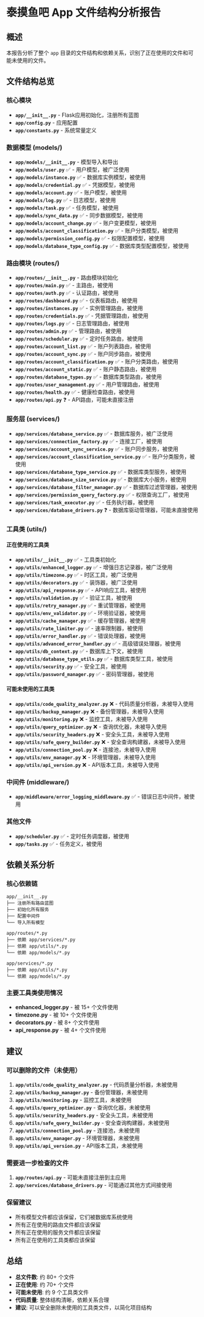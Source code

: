 # 泰摸鱼吧 App 文件结构分析报告

## 概述
本报告分析了整个 `app` 目录的文件结构和依赖关系，识别了正在使用的文件和可能未使用的文件。

## 文件结构总览

### 核心模块
- **`app/__init__.py`** - Flask应用初始化，注册所有蓝图
- **`app/config.py`** - 应用配置
- **`app/constants.py`** - 系统常量定义

### 数据模型 (models/)
- **`app/models/__init__.py`** - 模型导入和导出
- **`app/models/user.py`** ✅ - 用户模型，被广泛使用
- **`app/models/instance.py`** ✅ - 数据库实例模型，被使用
- **`app/models/credential.py`** ✅ - 凭据模型，被使用
- **`app/models/account.py`** ✅ - 账户模型，被使用
- **`app/models/log.py`** ✅ - 日志模型，被使用
- **`app/models/task.py`** ✅ - 任务模型，被使用
- **`app/models/sync_data.py`** ✅ - 同步数据模型，被使用
- **`app/models/account_change.py`** ✅ - 账户变更模型，被使用
- **`app/models/account_classification.py`** ✅ - 账户分类模型，被使用
- **`app/models/permission_config.py`** ✅ - 权限配置模型，被使用
- **`app/models/database_type_config.py`** ✅ - 数据库类型配置模型，被使用

### 路由模块 (routes/)
- **`app/routes/__init__.py`** - 路由模块初始化
- **`app/routes/main.py`** ✅ - 主路由，被使用
- **`app/routes/auth.py`** ✅ - 认证路由，被使用
- **`app/routes/dashboard.py`** ✅ - 仪表板路由，被使用
- **`app/routes/instances.py`** ✅ - 实例管理路由，被使用
- **`app/routes/credentials.py`** ✅ - 凭据管理路由，被使用
- **`app/routes/logs.py`** ✅ - 日志管理路由，被使用
- **`app/routes/admin.py`** ✅ - 管理路由，被使用
- **`app/routes/scheduler.py`** ✅ - 定时任务路由，被使用
- **`app/routes/account_list.py`** ✅ - 账户列表路由，被使用
- **`app/routes/account_sync.py`** ✅ - 账户同步路由，被使用
- **`app/routes/account_classification.py`** ✅ - 账户分类路由，被使用
- **`app/routes/account_static.py`** ✅ - 账户静态路由，被使用
- **`app/routes/database_types.py`** ✅ - 数据库类型路由，被使用
- **`app/routes/user_management.py`** ✅ - 用户管理路由，被使用
- **`app/routes/health.py`** ✅ - 健康检查路由，被使用
- **`app/routes/api.py`** ❓ - API路由，可能未直接注册

### 服务层 (services/)
- **`app/services/database_service.py`** ✅ - 数据库服务，被广泛使用
- **`app/services/connection_factory.py`** ✅ - 连接工厂，被使用
- **`app/services/account_sync_service.py`** ✅ - 账户同步服务，被使用
- **`app/services/account_classification_service.py`** ✅ - 账户分类服务，被使用
- **`app/services/database_type_service.py`** ✅ - 数据库类型服务，被使用
- **`app/services/database_size_service.py`** ✅ - 数据库大小服务，被使用
- **`app/services/database_filter_manager.py`** ✅ - 数据库过滤管理器，被使用
- **`app/services/permission_query_factory.py`** ✅ - 权限查询工厂，被使用
- **`app/services/task_executor.py`** ✅ - 任务执行器，被使用
- **`app/services/database_drivers.py`** ❓ - 数据库驱动管理器，可能未直接使用

### 工具类 (utils/)
#### 正在使用的工具类
- **`app/utils/__init__.py`** ✅ - 工具类初始化
- **`app/utils/enhanced_logger.py`** ✅ - 增强日志记录器，被广泛使用
- **`app/utils/timezone.py`** ✅ - 时区工具，被广泛使用
- **`app/utils/decorators.py`** ✅ - 装饰器，被广泛使用
- **`app/utils/api_response.py`** ✅ - API响应工具，被使用
- **`app/utils/validation.py`** ✅ - 验证工具，被使用
- **`app/utils/retry_manager.py`** ✅ - 重试管理器，被使用
- **`app/utils/env_validator.py`** ✅ - 环境验证器，被使用
- **`app/utils/cache_manager.py`** ✅ - 缓存管理器，被使用
- **`app/utils/rate_limiter.py`** ✅ - 速率限制器，被使用
- **`app/utils/error_handler.py`** ✅ - 错误处理器，被使用
- **`app/utils/advanced_error_handler.py`** ✅ - 高级错误处理器，被使用
- **`app/utils/db_context.py`** ✅ - 数据库上下文，被使用
- **`app/utils/database_type_utils.py`** ✅ - 数据库类型工具，被使用
- **`app/utils/security.py`** ✅ - 安全工具，被使用
- **`app/utils/password_manager.py`** ✅ - 密码管理器，被使用

#### 可能未使用的工具类
- **`app/utils/code_quality_analyzer.py`** ❌ - 代码质量分析器，未被导入使用
- **`app/utils/backup_manager.py`** ❌ - 备份管理器，未被导入使用
- **`app/utils/monitoring.py`** ❌ - 监控工具，未被导入使用
- **`app/utils/query_optimizer.py`** ❌ - 查询优化器，未被导入使用
- **`app/utils/security_headers.py`** ❌ - 安全头工具，未被导入使用
- **`app/utils/safe_query_builder.py`** ❌ - 安全查询构建器，未被导入使用
- **`app/utils/connection_pool.py`** ❌ - 连接池，未被导入使用
- **`app/utils/env_manager.py`** ❌ - 环境管理器，未被导入使用
- **`app/utils/api_version.py`** ❌ - API版本工具，未被导入使用

### 中间件 (middleware/)
- **`app/middleware/error_logging_middleware.py`** ✅ - 错误日志中间件，被使用

### 其他文件
- **`app/scheduler.py`** ✅ - 定时任务调度器，被使用
- **`app/tasks.py`** ✅ - 任务定义，被使用

## 依赖关系分析

### 核心依赖链
```
app/__init__.py
├── 注册所有路由蓝图
├── 初始化所有服务
├── 配置中间件
└── 导入所有模型

app/routes/*.py
├── 依赖 app/services/*.py
├── 依赖 app/utils/*.py
└── 依赖 app/models/*.py

app/services/*.py
├── 依赖 app/utils/*.py
└── 依赖 app/models/*.py
```

### 主要工具类使用情况
- **enhanced_logger.py** - 被 15+ 个文件使用
- **timezone.py** - 被 10+ 个文件使用
- **decorators.py** - 被 8+ 个文件使用
- **api_response.py** - 被 4+ 个文件使用

## 建议

### 可以删除的文件（未使用）
1. **`app/utils/code_quality_analyzer.py`** - 代码质量分析器，未被使用
2. **`app/utils/backup_manager.py`** - 备份管理器，未被使用
3. **`app/utils/monitoring.py`** - 监控工具，未被使用
4. **`app/utils/query_optimizer.py`** - 查询优化器，未被使用
5. **`app/utils/security_headers.py`** - 安全头工具，未被使用
6. **`app/utils/safe_query_builder.py`** - 安全查询构建器，未被使用
7. **`app/utils/connection_pool.py`** - 连接池，未被使用
8. **`app/utils/env_manager.py`** - 环境管理器，未被使用
9. **`app/utils/api_version.py`** - API版本工具，未被使用

### 需要进一步检查的文件
1. **`app/routes/api.py`** - 可能未直接注册到主应用
2. **`app/services/database_drivers.py`** - 可能通过其他方式间接使用

### 保留建议
- 所有模型文件都应该保留，它们被数据库系统使用
- 所有正在使用的路由文件都应该保留
- 所有正在使用的服务文件都应该保留
- 所有正在使用的工具类都应该保留

## 总结
- **总文件数**: 约 80+ 个文件
- **正在使用**: 约 70+ 个文件
- **可能未使用**: 约 9 个工具类文件
- **代码质量**: 整体结构清晰，依赖关系合理
- **建议**: 可以安全删除未使用的工具类文件，以简化项目结构
